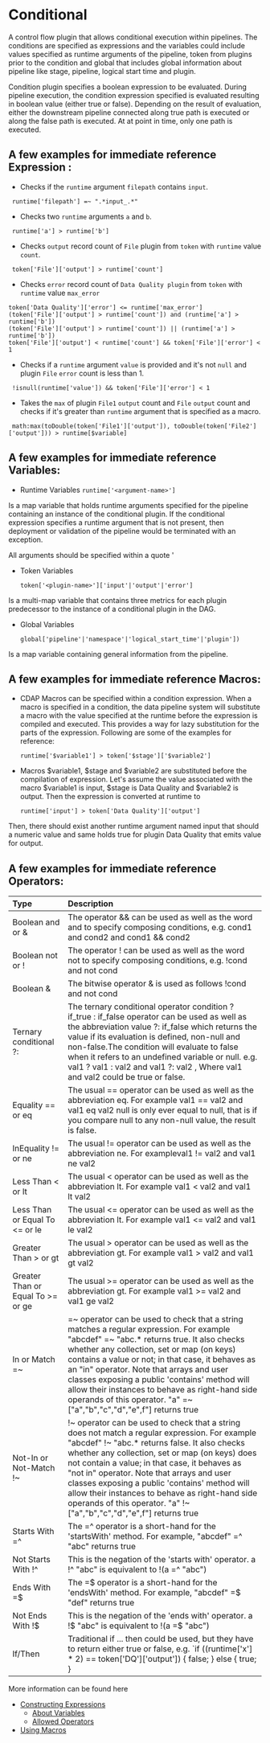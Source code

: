 # Conditional

A control flow plugin that allows conditional execution within
pipelines. The conditions are specified as expressions and the
variables could include values specified as runtime arguments of
the pipeline, token from plugins prior to the condition and global
that includes global information about pipeline like stage, pipeline,
logical start time and plugin.

Condition plugin specifies a boolean expression to be evaluated.
During pipeline execution, the condition expression specified is
evaluated resulting in boolean value (either true or false).
Depending on the result of evaluation, either the downstream pipeline
connected along true path is executed or along the false path is
executed. At at point in time, only one path is executed.


## A few examples for immediate reference Expression :

* Checks if the `runtime` argument `filepath` contains `input`.
```
 runtime['filepath'] =~ ".*input_.*"
```

* Checks two `runtime` arguments `a` and `b`.
```
 runtime['a'] > runtime['b']
```

* Checks `output` record count of `File` plugin from `token` with `runtime` value `count`.
```
 token['File']['output'] > runtime['count']
```

* Checks `error` record count of `Data Quality plugin` from `token` with `runtime` value `max_error`
```
token['Data Quality']['error'] <= runtime['max_error']
(token['File']['output'] > runtime['count']) and (runtime['a'] > runtime['b'])
(token['File']['output'] > runtime['count']) || (runtime['a'] > runtime['b'])
token['File']['output'] < runtime['count'] && token['File']['error'] < 1
```

* Checks if a `runtime` argument `value` is provided and it's not `null` and plugin `File` `error` count is less than 1.
```
 !isnull(runtime['value']) && token['File']['error'] < 1
```

* Takes the `max` of plugin `File1` `output` count and `File` `output` count and checks if it's greater than `runtime` argument that is specified as a macro.
```
 math:max(toDouble(token['File1']['output']), toDouble(token['File2']['output'])) > runtime[$variable]
```

## A few examples for immediate reference Variables:

* Runtime Variables
```runtime['<argument-name>']```

Is a map variable that holds runtime arguments specified for the pipeline containing an instance of the conditional plugin. If the conditional expression specifies a runtime argument that is not present, then deployment or validation of the pipeline would be terminated with an exception.

All arguments should be specified within a quote '

* Token Variables

   ```token['<plugin-name>']['input'|'output'|'error']```

Is a multi-map variable that contains three metrics for each plugin predecessor to the instance of a conditional plugin in the DAG.

* Global Variables

    ```global['pipeline'|'namespace'|'logical_start_time'|'plugin'])```

Is a map variable containing general information from the pipeline.

## A few examples for immediate reference Macros:

* CDAP Macros can be specified within a condition expression. When a macro is specified in a condition, the data pipeline system will substitute a macro with the value specified at the runtime before the expression is compiled and executed. This provides a way for lazy substitution for the parts of the expression. Following are some of the examples for reference:

  ```runtime['$variable1'] > token['$stage']['$variable2']```

* Macros $variable1, $stage and $variable2 are substituted before the compilation of expression. Let's assume the value associated with the macro $variable1 is input, $stage is Data Quality and $variable2 is output. Then the expression is converted at runtime to

  ```runtime['input'] > token['Data Quality']['output']```

Then, there should exist another runtime argument named input that should a numeric value and same holds true for plugin Data Quality that emits value for output.

## A few examples for immediate reference Operators:

| Type | Description |
| :------------ | :-------- |
| Boolean and or & | The operator && can be used as well as the word and to specify composing conditions, e.g. cond1 and cond2 and cond1 && cond2 |
| Boolean not or ! | The operator ! can be used as well as the word not to specify composing conditions, e.g. !cond and not cond |
| Boolean & | The bitwise operator & is used as follows !cond and not cond |
| Ternary conditional ?: | The ternary conditional operator condition ? if_true : if_false operator can be used as well as the abbreviation value ?: if_false which returns the value if its evaluation is defined, non-null and non-false.The condition will evaluate to false when it refers to an undefined variable or null. e.g. val1 ? val1 : val2 and val1 ?: val2 , Where val1 and val2 could be true or false. |
| Equality == or eq | The usual == operator can be used as well as the abbreviation eq. For example val1 == val2 and val1 eq val2 null is only ever equal to null, that is if you compare null to any non-null value, the result is false. |
| InEquality != or ne | The usual != operator can be used as well as the abbreviation ne. For exampleval1 != val2 and val1 ne val2 |
| Less Than < or lt | The usual < operator can be used as well as the abbreviation lt. For example val1 < val2 and val1 lt val2 |
| Less Than or Equal To <= or le | The usual <= operator can be used as well as the abbreviation lt. For example val1 <= val2 and val1 le val2 |
| Greater Than > or gt | The usual > operator can be used as well as the abbreviation gt. For example val1 > val2 and val1 gt val2 |
| Greater Than or Equal To >= or ge | The usual >= operator can be used as well as the abbreviation gt. For example val1 >= val2 and val1 ge val2 |
| In or Match =~ | =~ operator can be used to check that a string matches a regular expression. For example "abcdef" =~ "abc.* returns true. It also checks whether any collection, set or map (on keys) contains a value or not; in that case, it behaves as an "in" operator. Note that arrays and user classes exposing a public 'contains' method will allow their instances to behave as right-hand side operands of this operator. "a" =~ ["a","b","c","d","e",f"] returns true |
| Not-In or Not-Match !~ | !~ operator can be used to check that a string does not match a regular expression. For example "abcdef" !~ "abc.* returns false. It also checks whether any collection, set or map (on keys) does not contain a value; in that case, it behaves as "not in" operator. Note that arrays and user classes exposing a public 'contains' method will allow their instances to behave as right-hand side operands of this operator. "a" !~ ["a","b","c","d","e",f"] returns true |
| Starts With =^ | The =^ operator is a short-hand for the 'startsWith' method. For example, "abcdef" =^ "abc" returns true |
| Not Starts With !^ | This is the negation of the 'starts with' operator. a !^ "abc" is equivalent to !(a =^ "abc") |
| Ends With =$ | The =$ operator is a short-hand for the 'endsWith' method. For example, "abcdef" =$ "def" returns true |
| Not Ends With !$ | This is the negation of the 'ends with' operator. a !$ "abc" is equivalent to !(a =$ "abc") |
| If/Then | Traditional if ... then could be used, but they have to return either true or false, e.g. `if ((runtime['x'] * 2) == token['DQ']['output']) { false; } else { true; } |



More information can be found here

* [Constructing Expressions](https://github.com/hydrator/condition-plugins/wiki/Expression)
  * [About Variables](https://github.com/hydrator/condition-plugins/wiki/Variables)
  * [Allowed Operators](https://github.com/hydrator/condition-plugins/wiki/Operators)
* [Using Macros](https://github.com/hydrator/condition-plugins/wiki/Macros)